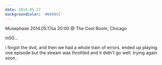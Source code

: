 ```yaml
---
date: 2014.05.17
backgroundColor: '#6699CC'
---
```


Musephase 2014.05.17sa 20:00 @ The Cool Room, Chicago  

m50...  


i forgot the dvd, and then we had a whole train of errors. ended up playing one episode but the stream was throttled and it didn't go well. trying again soon..